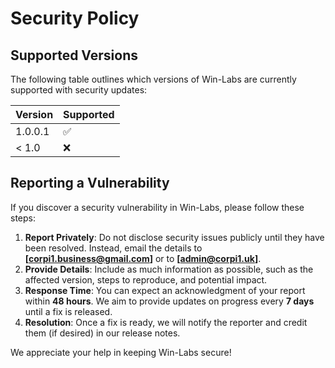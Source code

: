 # Security Policy

## Supported Versions

The following table outlines which versions of Win-Labs are currently supported with security updates:

| Version  | Supported          |
| -------- | ------------------ |
| 1.0.0.1  | :white_check_mark: |
| < 1.0    | :x:                |

## Reporting a Vulnerability

If you discover a security vulnerability in Win-Labs, please follow these steps:

1. **Report Privately**: Do not disclose security issues publicly until they have been resolved. Instead, email the details to **[corpi1.business@gmail.com]** or to **[admin@corpi1.uk]**.
2. **Provide Details**: Include as much information as possible, such as the affected version, steps to reproduce, and potential impact.
3. **Response Time**: You can expect an acknowledgment of your report within **48 hours**. We aim to provide updates on progress every **7 days** until a fix is released.
4. **Resolution**: Once a fix is ready, we will notify the reporter and credit them (if desired) in our release notes.

We appreciate your help in keeping Win-Labs secure!


